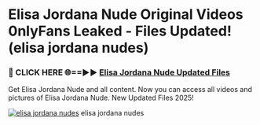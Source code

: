 # Elisa Jordana Nude Original Videos 0nlyFans Leaked - Files Updated! (elisa jordana nudes)

<h3>🔴 CLICK HERE 🌐==►► <a href="https://tinyurl.com/2p9ay9w9" rel="nofollow">Elisa Jordana Nude Updated Files</a></h3>

Get Elisa Jordana Nude and all content. Now you can access all videos and pictures of Elisa Jordana Nude. New Updated Files 2025!

[![elisa jordana nudes](https://i.imgur.com/KQgVmj3.gif)](https://tinyurl.com/2p9ay9w9)
elisa jordana nudes